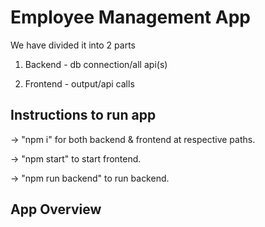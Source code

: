 # Employee Management App

We have divided it into 2 parts

1. Backend - db connection/all api(s)

2. Frontend - output/api calls

## Instructions to run app

-> "npm i" for both backend & frontend at respective paths.

-> "npm start" to start frontend.

-> "npm run backend" to run backend.

## App Overview
